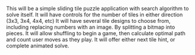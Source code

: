 This will be a simple sliding tile puzzle application with search algorithm to solve itself.
It will have controls for the number of tiles in either direction (3x3, 3x4, 4x4, etc)
It will have several tile designs to choose from, including replacing numbers with an image. By
splitting a bitmap into pieces.
It will allow shuffling to begin a game, then calculate optimal path and count user moves as they
play.
It will offer either next tile hint, or complete animated solve.
